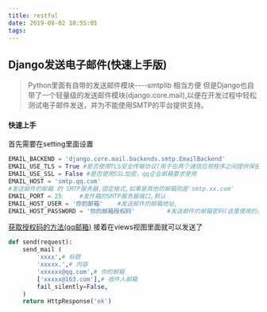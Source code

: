 ```yaml
---
title: restful
date: 2019-08-02 18:55:05
tags:
---
```


## Django发送电子邮件(快速上手版)

> Python里面有自带的发送邮件模块----smtplib 相当方便
> 但是Django也自带了一个轻量级的发送邮件模块(django.core.mail),以便在开发过程中轻松测试电子邮件发送，并为不能使用SMTP的平台提供支持。

#### 快速上手
首先需要在setting里面设置

```python
EMAIL_BACKEND = 'django.core.mail.backends.smtp.EmailBackend'
EMAIL_USE_TLS = True #是否使用TLS安全传输协议(用于在两个通信应用程序之间提供保密性和数据完整性。)
EMAIL_USE_SSL = False #是否使用SSL加密，qq企业邮箱要求使用
EMAIL_HOST = 'smtp.qq.com'   
#发送邮件的邮箱 的 SMTP服务器,固定格式,如果是其他的邮箱则是'smtp.xx.com'
EMAIL_PORT = 25     #发件箱的SMTP服务器端口,默认 
EMAIL_HOST_USER = '你的邮箱'    #发送邮件的邮箱地址,
EMAIL_HOST_PASSWORD = '你的邮箱授权码'         #发送邮件的邮箱密码(这里使用的是授权码)
```
[获取授权码的方法(qq邮箱)](https://service.mail.qq.com/cgi-bin/help?subtype=1&&no=1001256&&id=28)
接着在views视图里面就可以发送了

```python
def send(request):
    send_mail (
        'xxxx',# 标题
        'xxxxx.',# 内容
        'xxxxxx@qq.com',# 你的邮箱
        ['xxxxx@163.com'],# 收件人邮箱
        fail_silently=False,
    )
    return HttpResponse('ok')
```
